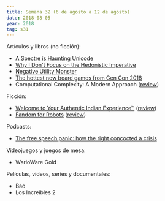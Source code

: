 ```yaml
---
title: Semana 32 (6 de agosto a 12 de agosto)
date: 2018-08-05
year: 2018
tag: s31
---
```


Artículos y libros (no ficción):

- [A Spectre is Haunting Unicode](https://www.dampfkraft.com/ghost-characters.html)
- [Why I Don't Focus on the Hedonistic Imperative](https://reducing-suffering.org/dont-focus-hedonistic-imperative/)
- [Negative Utility Monster](http://www.philosophyetc.net/2018/08/negative-utility-monsters.html)
- [The hottest new board games from Gen Con 2018](https://arstechnica.com/gaming/2018/08/the-hottest-new-board-games-from-gen-con-2018/)
- Computational Complexity: A Modern Approach ([review](https://www.goodreads.com/review/show/2490999557))

Ficción:

- [Welcome to Your Authentic Indian Experience™](https://www.apex-magazine.com/welcome-to-your-authentic-indian-experience/) ([review](https://www.goodreads.com/review/show/2483992857))
- [Fandom for Robots](https://uncannymagazine.com/article/fandom-for-robots/) ([review](https://www.goodreads.com/review/show/2488080344))

Podcasts:

- [The free speech panic: how the right concocted a crisis](https://www.theguardian.com/news/audio/2018/aug/10/the-free-speech-panic-how-the-right-concocted-a-crisis-podcast)

Videojuegos y juegos de mesa:

- WarioWare Gold

Películas, vídeos, series y documentales:

- Bao
- Los Increíbles 2
